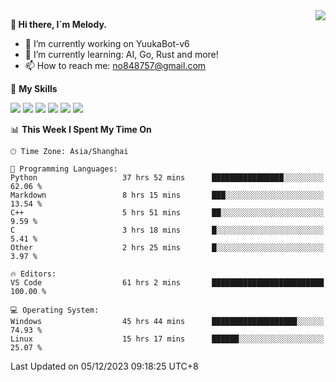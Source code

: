 <a href="#">
  <img align="right" src="https://github-readme-stats.vercel.app/api?username=melodyyuuka&count_private=true&show_icons=true" />
</a>

**👋 Hi there, I`m Melody.**

- 🔭 I’m currently working on YuukaBot-v6
- 🌱 I’m currently learning: AI, Go, Rust and more!
- 📫 How to reach me: no848757@gmail.com

🌟 **My Skills** 

![](https://img.shields.io/badge/-Python-3e74a2?style=flat-square&logo=Python&logoColor=fff)
![](https://img.shields.io/badge/-Java-007396?style=flat-square&logo=OpenJDK&logoColor=fff)
![](https://img.shields.io/badge/-Node.js-339933?style=flat-square&logo=Node.js&logoColor=fff)
![](https://img.shields.io/badge/-Git-f05032?style=flat-square&logo=git&logoColor=fff)
![](https://img.shields.io/badge/-PostgreSQL-4169e1?style=flat-square&logo=PostgreSQL&logoColor=fff)
![](https://img.shields.io/badge/-VSCode-007acc?style=flat-square&logo=Visual-Studio-Code&logoColor=fff)


<!--START_SECTION:waka-->
📊 **This Week I Spent My Time On** 

```text
🕑︎ Time Zone: Asia/Shanghai

💬 Programming Languages: 
Python                   37 hrs 52 mins      ████████████████░░░░░░░░░   62.06 % 
Markdown                 8 hrs 15 mins       ███░░░░░░░░░░░░░░░░░░░░░░   13.54 % 
C++                      5 hrs 51 mins       ██░░░░░░░░░░░░░░░░░░░░░░░    9.59 % 
C                        3 hrs 18 mins       █░░░░░░░░░░░░░░░░░░░░░░░░    5.41 % 
Other                    2 hrs 25 mins       █░░░░░░░░░░░░░░░░░░░░░░░░    3.97 % 

🔥 Editors: 
VS Code                  61 hrs 2 mins       █████████████████████████   100.00 % 

💻 Operating System: 
Windows                  45 hrs 44 mins      ███████████████████░░░░░░   74.93 % 
Linux                    15 hrs 17 mins      ██████░░░░░░░░░░░░░░░░░░░   25.07 % 
```


 Last Updated on 05/12/2023 09:18:25 UTC+8
<!--END_SECTION:waka-->
